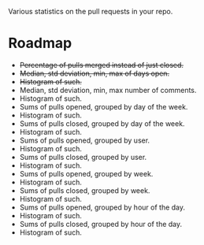 Various statistics on the pull requests in your repo.

# Roadmap

* ~~Percentage of pulls merged instead of just closed.~~
* ~~Median, std deviation, min, max of days open.~~
* ~~Histogram of such.~~
* Median, std deviation, min, max number of comments.
* Histogram of such.
* Sums of pulls opened, grouped by day of the week.
* Histogram of such.
* Sums of pulls closed, grouped by day of the week.
* Histogram of such.
* Sums of pulls opened, grouped by user.
* Histogram of such.
* Sums of pulls closed, grouped by user.
* Histogram of such.
* Sums of pulls opened, grouped by week.
* Histogram of such.
* Sums of pulls closed, grouped by week.
* Histogram of such.
* Sums of pulls opened, grouped by hour of the day.
* Histogram of such.
* Sums of pulls closed, grouped by hour of the day.
* Histogram of such.

